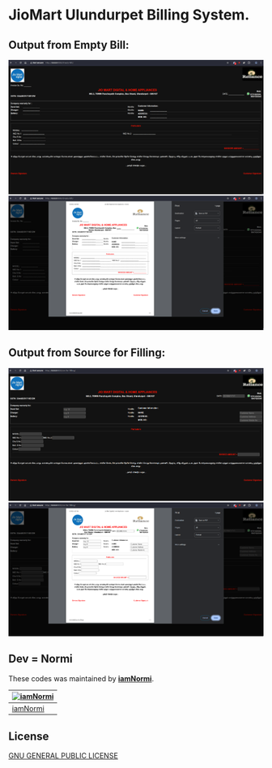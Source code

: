 # JioMart Ulundurpet Billing System.

## Output from Empty Bill:
![1](out-pix/eb1.jpg)
![2](out-pix/eb2.jpg)
## Output from Source for Filling:
![1](out-pix/srb1.jpg)
![2](out-pix/srb2.jpg)

## Dev = Normi
These codes was maintained by [**iamNormi**](https://github.com/iamNormi).

[![iamNormi](https://github.com/iamNormi.png?size=100)](https://github.com/iamNormi) |
--- |
[iamNormi](https://github.com/iamNormi) |

## License

[GNU GENERAL PUBLIC LICENSE](./LICENSE)

